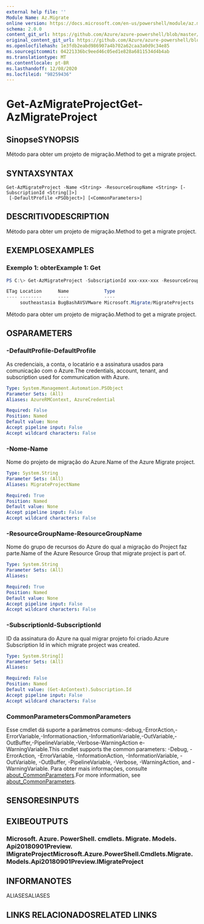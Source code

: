 ```yaml
---
external help file: ''
Module Name: Az.Migrate
online version: https://docs.microsoft.com/en-us/powershell/module/az.migrate/get-azmigrateproject
schema: 2.0.0
content_git_url: https://github.com/Azure/azure-powershell/blob/master/src/Migrate/help/Get-AzMigrateProject.md
original_content_git_url: https://github.com/Azure/azure-powershell/blob/master/src/Migrate/help/Get-AzMigrateProject.md
ms.openlocfilehash: 1e3fdb2eabd986907a4b702a62caa3a0d9c34e85
ms.sourcegitcommit: 04221336bc9eed46c05ed1e828a6811534d4b4ab
ms.translationtype: MT
ms.contentlocale: pt-BR
ms.lasthandoff: 12/08/2020
ms.locfileid: "98259436"
---
```

# <span data-ttu-id="4f088-101">Get-AzMigrateProject</span><span class="sxs-lookup"><span data-stu-id="4f088-101">Get-AzMigrateProject</span></span>

## <span data-ttu-id="4f088-102">Sinopse</span><span class="sxs-lookup"><span data-stu-id="4f088-102">SYNOPSIS</span></span>
<span data-ttu-id="4f088-103">Método para obter um projeto de migração.</span><span class="sxs-lookup"><span data-stu-id="4f088-103">Method to get a migrate project.</span></span>

## <span data-ttu-id="4f088-104">SYNTAX</span><span class="sxs-lookup"><span data-stu-id="4f088-104">SYNTAX</span></span>

```
Get-AzMigrateProject -Name <String> -ResourceGroupName <String> [-SubscriptionId <String[]>]
 [-DefaultProfile <PSObject>] [<CommonParameters>]
```

## <span data-ttu-id="4f088-105">DESCRITIVO</span><span class="sxs-lookup"><span data-stu-id="4f088-105">DESCRIPTION</span></span>
<span data-ttu-id="4f088-106">Método para obter um projeto de migração.</span><span class="sxs-lookup"><span data-stu-id="4f088-106">Method to get a migrate project.</span></span>

## <span data-ttu-id="4f088-107">EXEMPLOS</span><span class="sxs-lookup"><span data-stu-id="4f088-107">EXAMPLES</span></span>

### <span data-ttu-id="4f088-108">Exemplo 1: obter</span><span class="sxs-lookup"><span data-stu-id="4f088-108">Example 1: Get</span></span>
```powershell
PS C:\> Get-AzMigrateProject -SubscriptionId xxx-xxx-xxx -ResourceGroupName BugBashAVSVMware -Name BugBashAVSVMware

ETag Location      Name             Type
---- --------      ----             ----
     southeastasia BugBashAVSVMware Microsoft.Migrate/MigrateProjects
```

<span data-ttu-id="4f088-109">Método para obter um projeto de migração.</span><span class="sxs-lookup"><span data-stu-id="4f088-109">Method to get a migrate project.</span></span>

## <span data-ttu-id="4f088-110">OS</span><span class="sxs-lookup"><span data-stu-id="4f088-110">PARAMETERS</span></span>

### <span data-ttu-id="4f088-111">-DefaultProfile</span><span class="sxs-lookup"><span data-stu-id="4f088-111">-DefaultProfile</span></span>
<span data-ttu-id="4f088-112">As credenciais, a conta, o locatário e a assinatura usados para comunicação com o Azure.</span><span class="sxs-lookup"><span data-stu-id="4f088-112">The credentials, account, tenant, and subscription used for communication with Azure.</span></span>

```yaml
Type: System.Management.Automation.PSObject
Parameter Sets: (All)
Aliases: AzureRMContext, AzureCredential

Required: False
Position: Named
Default value: None
Accept pipeline input: False
Accept wildcard characters: False
```

### <span data-ttu-id="4f088-113">-Nome</span><span class="sxs-lookup"><span data-stu-id="4f088-113">-Name</span></span>
<span data-ttu-id="4f088-114">Nome do projeto de migração do Azure.</span><span class="sxs-lookup"><span data-stu-id="4f088-114">Name of the Azure Migrate project.</span></span>

```yaml
Type: System.String
Parameter Sets: (All)
Aliases: MigrateProjectName

Required: True
Position: Named
Default value: None
Accept pipeline input: False
Accept wildcard characters: False
```

### <span data-ttu-id="4f088-115">-ResourceGroupName</span><span class="sxs-lookup"><span data-stu-id="4f088-115">-ResourceGroupName</span></span>
<span data-ttu-id="4f088-116">Nome do grupo de recursos do Azure do qual a migração do Project faz parte.</span><span class="sxs-lookup"><span data-stu-id="4f088-116">Name of the Azure Resource Group that migrate project is part of.</span></span>

```yaml
Type: System.String
Parameter Sets: (All)
Aliases:

Required: True
Position: Named
Default value: None
Accept pipeline input: False
Accept wildcard characters: False
```

### <span data-ttu-id="4f088-117">-SubscriptionId</span><span class="sxs-lookup"><span data-stu-id="4f088-117">-SubscriptionId</span></span>
<span data-ttu-id="4f088-118">ID da assinatura do Azure na qual migrar projeto foi criado.</span><span class="sxs-lookup"><span data-stu-id="4f088-118">Azure Subscription Id in which migrate project was created.</span></span>

```yaml
Type: System.String[]
Parameter Sets: (All)
Aliases:

Required: False
Position: Named
Default value: (Get-AzContext).Subscription.Id
Accept pipeline input: False
Accept wildcard characters: False
```

### <span data-ttu-id="4f088-119">CommonParameters</span><span class="sxs-lookup"><span data-stu-id="4f088-119">CommonParameters</span></span>
<span data-ttu-id="4f088-120">Esse cmdlet dá suporte a parâmetros comuns:-debug,-ErrorAction,-ErrorVariable,-Informationaction,-InformationVariable,-OutVariable,-OutBuffer,-PipelineVariable,-Verbose-WarningAction e-WarningVariable.</span><span class="sxs-lookup"><span data-stu-id="4f088-120">This cmdlet supports the common parameters: -Debug, -ErrorAction, -ErrorVariable, -InformationAction, -InformationVariable, -OutVariable, -OutBuffer, -PipelineVariable, -Verbose, -WarningAction, and -WarningVariable.</span></span> <span data-ttu-id="4f088-121">Para obter mais informações, consulte [about_CommonParameters](http://go.microsoft.com/fwlink/?LinkID=113216).</span><span class="sxs-lookup"><span data-stu-id="4f088-121">For more information, see [about_CommonParameters](http://go.microsoft.com/fwlink/?LinkID=113216).</span></span>

## <span data-ttu-id="4f088-122">SENSORES</span><span class="sxs-lookup"><span data-stu-id="4f088-122">INPUTS</span></span>

## <span data-ttu-id="4f088-123">EXIBE</span><span class="sxs-lookup"><span data-stu-id="4f088-123">OUTPUTS</span></span>

### <span data-ttu-id="4f088-124">Microsoft. Azure. PowerShell. cmdlets. Migrate. Models. Api20180901Preview. IMigrateProject</span><span class="sxs-lookup"><span data-stu-id="4f088-124">Microsoft.Azure.PowerShell.Cmdlets.Migrate.Models.Api20180901Preview.IMigrateProject</span></span>

## <span data-ttu-id="4f088-125">INFORMA</span><span class="sxs-lookup"><span data-stu-id="4f088-125">NOTES</span></span>

<span data-ttu-id="4f088-126">ALIASES</span><span class="sxs-lookup"><span data-stu-id="4f088-126">ALIASES</span></span>

## <span data-ttu-id="4f088-127">LINKS RELACIONADOS</span><span class="sxs-lookup"><span data-stu-id="4f088-127">RELATED LINKS</span></span>

